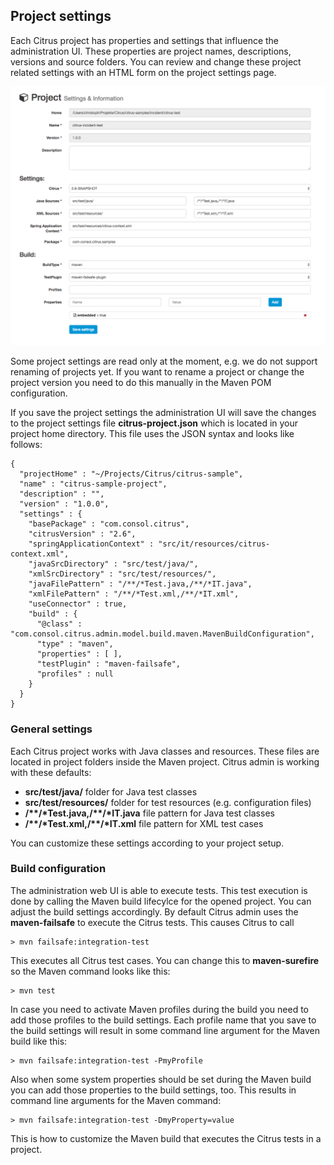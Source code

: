 ## Project settings

Each Citrus project has properties and settings that influence the administration UI. These properties are project names, descriptions, versions and source folders.
You can review and change these project related settings with an HTML form on the project settings page.

![Settings](screenshots/project-settings.png)

Some project settings are read only at the moment, e.g. we do not support renaming of projects yet. If you want to rename a project or change the project version you need to do this manually
in the Maven POM configuration.

If you save the project settings the administration UI will save the changes to the project settings file **citrus-project.json** which is located in your project home directory. This file uses the JSON syntax and looks like follows:
 
 ```
 {
   "projectHome" : "~/Projects/Citrus/citrus-sample",
   "name" : "citrus-sample-project",
   "description" : "",
   "version" : "1.0.0",
   "settings" : {
     "basePackage" : "com.consol.citrus",
     "citrusVersion" : "2.6",
     "springApplicationContext" : "src/it/resources/citrus-context.xml",
     "javaSrcDirectory" : "src/test/java/",
     "xmlSrcDirectory" : "src/test/resources/",
     "javaFilePattern" : "/**/*Test.java,/**/*IT.java",
     "xmlFilePattern" : "/**/*Test.xml,/**/*IT.xml",
     "useConnector" : true,
     "build" : {
       "@class" : "com.consol.citrus.admin.model.build.maven.MavenBuildConfiguration",
       "type" : "maven",
       "properties" : [ ],
       "testPlugin" : "maven-failsafe",
       "profiles" : null
     }
   }
 }
 ```
 
### General settings
 
Each Citrus project works with Java classes and resources. These files are located in project folders inside the Maven project. Citrus admin is working with these defaults:

* **src/test/java/** folder for Java test classes
* **src/test/resources/** folder for test resources (e.g. configuration files)
* **/\*\*/\*Test.java,/\*\*/\*IT.java** file pattern for Java test classes
* **/\*\*/\*Test.xml,/\*\*/\*IT.xml** file pattern for XML test cases

You can customize these settings according to your project setup.
 
### Build configuration
 
The administration web UI is able to execute tests. This test execution is done by calling the Maven build lifecylce for the opened project. You can adjust
the build settings accordingly. By default Citrus admin uses the **maven-failsafe** to execute the Citrus tests. This causes Citrus to call

    > mvn failsafe:integration-test
    
This executes all Citrus test cases. You can change this to **maven-surefire** so the Maven command looks like this:
 
    > mvn test
    
In case you need to activate Maven profiles during the build you need to add those profiles to the build settings. Each profile name that you save 
to the build settings will result in some command line argument for the Maven build like this:
 
    > mvn failsafe:integration-test -PmyProfile
 
Also when some system properties should be set during the Maven build you can add those properties to the build settings, too. 
This results in command line arguments for the Maven command:

    > mvn failsafe:integration-test -DmyProperty=value
    
This is how to customize the Maven build that executes the Citrus tests in a project.    